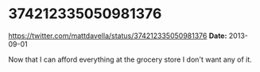 # 374212335050981376
https://twitter.com/mattdavella/status/374212335050981376
**Date:** 2013-09-01

Now that I can afford everything at the grocery store I don't want any of it.
